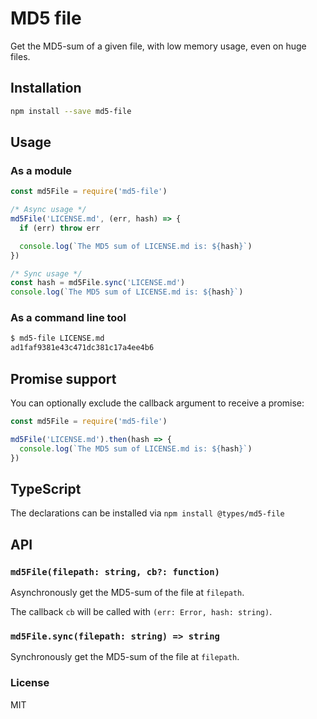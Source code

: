 # MD5 file

Get the MD5-sum of a given file, with low memory usage, even on huge files.

## Installation

```sh
npm install --save md5-file
```

## Usage

### As a module

```js
const md5File = require('md5-file')

/* Async usage */
md5File('LICENSE.md', (err, hash) => {
  if (err) throw err

  console.log(`The MD5 sum of LICENSE.md is: ${hash}`)
})

/* Sync usage */
const hash = md5File.sync('LICENSE.md')
console.log(`The MD5 sum of LICENSE.md is: ${hash}`)
```

### As a command line tool

```sh
$ md5-file LICENSE.md
ad1faf9381e43c471dc381c17a4ee4b6
```

## Promise support

You can optionally exclude the callback argument to receive a promise:

```js
const md5File = require('md5-file')

md5File('LICENSE.md').then(hash => {
  console.log(`The MD5 sum of LICENSE.md is: ${hash}`)
})
```

## TypeScript

The declarations can be installed via `npm install @types/md5-file`

## API

### `md5File(filepath: string, cb?: function)`

Asynchronously get the MD5-sum of the file at `filepath`.

The callback `cb` will be called with `(err: Error, hash: string)`.

### `md5File.sync(filepath: string) => string`

Synchronously get the MD5-sum of the file at `filepath`.

### License

MIT

